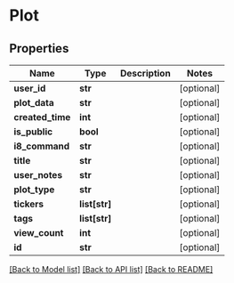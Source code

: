 # Plot

## Properties
Name | Type | Description | Notes
------------ | ------------- | ------------- | -------------
**user_id** | **str** |  | [optional] 
**plot_data** | **str** |  | [optional] 
**created_time** | **int** |  | [optional] 
**is_public** | **bool** |  | [optional] 
**i8_command** | **str** |  | [optional] 
**title** | **str** |  | [optional] 
**user_notes** | **str** |  | [optional] 
**plot_type** | **str** |  | [optional] 
**tickers** | **list[str]** |  | [optional] 
**tags** | **list[str]** |  | [optional] 
**view_count** | **int** |  | [optional] 
**id** | **str** |  | [optional] 

[[Back to Model list]](../README.md#documentation-for-models) [[Back to API list]](../README.md#documentation-for-api-endpoints) [[Back to README]](../README.md)

